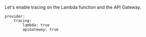Let's enable tracing on the Lambda function and the API Gateway.


```
provider:
    tracing:
        lambda: true
        apiGateway: true
```